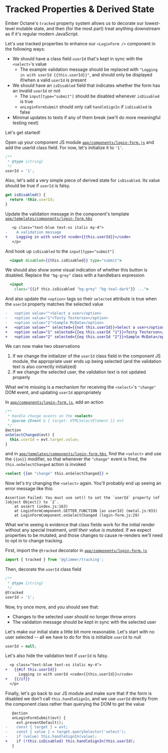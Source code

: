 # Tracked Properties & Derived State

Ember Octane's `tracked` property system allows us to decorate our lowest-level mutable state, and then (for the most part) treat anything downstream as if it's regular modern JavaScript.

Let's use tracked properties to enhance our `<LoginForm />` component in the following ways:

- We should have a class field `userId` that's kept in sync with the `<select>`'s value
  - The example validation message should be replaced with `"Logging in with userId {{this.userId}}"`, and should only be displayed if/when a valid `userId` is present
- We should have an `isDisabled` field that indicates whether the form has an invalid `userId` or not
  - The `input[type="submit"]` should be disabled whenever `isDisabled` is true
  - `onLoginFormSubmit` should only call `handleSignIn` if `isDisabled` is false
- Minimal updates to tests if any of them break (we'll do more meaningful testing next)

Let's get started!

Open up your component JS module [`app/components/login-form.js`](../app/components/login-form.js) and add the userId class field. For now, let's initialize it to `'1'`.

```js
/**
 * @type {string}
 */
userId = '1';
```

Also, let's add a very simple piece of derived state for `isDisabled`. Its value should be true if `userId` is falsy.

```ts
get isDisabled() {
  return !this.userId;
}
```

Update the validation message in the component's template [`app/templates/components/login-form.hbs`](../app/templates/components/login-form.hbs)

```diff
   <p class="text-blue text-xs italic my-4">
-    A validation message
+    Logging in with userId <code>{{this.userId}}</code>
   </p>
```

And hook up `isDisabled` to the `input[type="submit"]`

```hbs
  <input disabled={{this.isDisabled}} type="submit">
```

We should also show some visual indication of whether this button is disabled. Replace the `"bg-grey"` class with a handlebars expression

```hbs
  <input
    class="{{if this.isDisabled "bg-grey" "bg-teal-dark"}} ...">
```

And also update the `<option>` tags so their `selected` attribute is true when the `userId` property matches the selected value

```diff
-   <option value="">Select a user</option>
-   <option value="1">Testy Testerson</option>
-   <option value="2">Sample McData</option>
+   <option value="" selected={{not this.userId}}>Select a user</option>
+   <option value="1" selected={{eq this.userId "1"}}>Testy Testerson</option>
+   <option value="2" selected={{eq this.userId "2"}}>Sample McData</option>
```

We can now make two observations

1. If we change the initializer of the `userId` class field in the component JS module, the appropriate user ends up being selected (and the validation text is also correctly initialized)
1. If we change the selected user, the validation text is not updated properly

What we're missing is a mechanism for receiving the `<select>`'s `"change"` DOM event, and updating `userId` appropriately

In [`app/components/login-form.js`](../app/components/login-form.js), add an action

```ts
/**
 * Handle change events on the <select>
 * @param {Event & { target: HTMLSelectElement }} evt
 */
@action
onSelectChanged(evt) {
  this.userId = evt.target.value;
}
```

and in [`app/templates/components/login-form.hbs`](../app/templates/components/login-form.hbs), find the `<select>` and use the `{{on}}` modifier, so that whenever the `"change"` event is fired, the `this.onSelectChanged` action is invoked

```hbs
<select {{on "change" this.onSelectChanged}} >
```

Now let's try changing the `<select>` again. You'll probably end up seeing an error message like this:

```
Assertion Failed: You must use set() to set the `userId` property (of [object Object]) to `2`.
    at assert (index.js:163)
    at LoginFormComponent.SETTER_FUNCTION [as userId] (metal.js:933)
    at LoginFormComponent.onSelectChanged (login-form.js:29)
```

What we're seeing is evidence that class fields work for the initial render without any special treatment, _until their value is mutated_. If we expect properties to be mutated, and those changes to cause re-renders we'll need to opt in to change tracking.

First, import the `@tracked` decorator in [`app/components/login-form.js`](../app/components/login-form.js)

```js
import { tracked } from '@glimmer/tracking';
```

Then, decorate the `userId` class field

```ts
/**
 * @type {string}
 */
@tracked
userId = '1';
```

Now, try once more, and you should see that:

- Changes to the selected user should no longer throw errors
- The validation message should be kept in sync with the selected user

Let's make our initial state a little bit more reasonable. Let's start with no user selected -- all we have to do for this is initialize `userId` to null

```ts
userId = null;
```

Let's also hide the validation text if `userId` is falsy.

```diff
  <p class="text-blue text-xs italic my-4">
+   {{#if this.userId}}
      Logging in with userId <code>{{this.userId}}</code>
+   {{/if}}
  </p>
```

Finally, let's go back to our JS module and make sure that if the form is disabled we don't call `this.handleSignIn`, and we use `userId` directly from the component class rather than querying the DOM to get the value

```diff
   @action
   onLoginFormSubmit(evt) {
     evt.preventDefault();
-    const { target } = evt;
-    const { value } = target.querySelector('select');
-    if (value) this.handleSignIn(value);
+    if (!this.isDisabled) this.handleSignIn(this.userId);
   }
```
